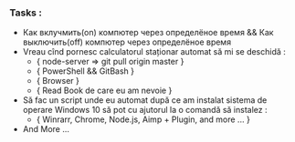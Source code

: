 ### Tasks :
* Как вклучмить(on) компютер через определёное время && Как выключить(off) компютер через определёное время
* Vreau cînd pornesc calculatorul staționar automat să mi se deschidă :
	* { node-server => git pull origin master }
	* { PowerShell && GitBash }
	* { Browser }
	* { Read Book de care eu am nevoie }
* Să fac un script unde eu automat după ce am instalat sistema de operare Windows 10 să pot cu ajutorul la o comandă să instalez :
	* { Winrarr, Chrome, Node.js, Aimp + Plugin, and more ... }
* And More ...
